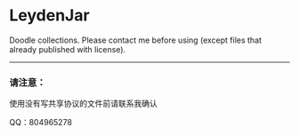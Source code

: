 # LeydenJar
Doodle collections. Please contact me before using (except files that already published with license).

-----

### 请注意：

使用没有写共享协议的文件前请联系我确认

QQ：804965278


